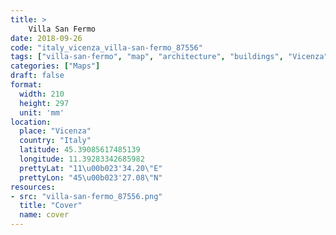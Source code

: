 ```yaml
---
title: > 
    Villa San Fermo
date: 2018-09-26
code: "italy_vicenza_villa-san-fermo_87556"
tags: ["villa-san-fermo", "map", "architecture", "buildings", "Vicenza", "Italy"]
categories: ["Maps"]
draft: false
format:
  width: 210
  height: 297
  unit: 'mm'
location:
  place: "Vicenza"
  country: "Italy"
  latitude: 45.39085617485139
  longitude: 11.39283342685982
  prettyLat: "11\u00b023'34.20\"E"
  prettyLon: "45\u00b023'27.08\"N"
resources:
- src: "villa-san-fermo_87556.png"
  title: "Cover"
  name: cover
---
```

